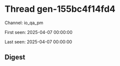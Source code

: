 # Thread gen-155bc4f14fd4
Channel: io_qa_pm

First seen: 2025-04-07 00:00:00

Last seen: 2025-04-07 00:00:00

## Digest


